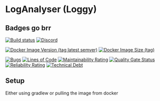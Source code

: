 # LogAnalyser (Loggy)

## Badges go brr

[![Build status](https://ci.cloudlab.zhaw.ch/api/projects/status/8a005eg6po9x5p4i/branch/dev?svg=true)](https://ci.cloudlab.zhaw.ch/project/albreaus/backend/branch/master)
[![Discord](https://img.shields.io/discord/650016713483485225?logo=discord)](https://discordapp.com/invite/Sqb3Xh4)


[![Docker Image Version (tag latest semver)](https://img.shields.io/docker/v/carl503/loggy/latest?label=docker%20image&logo=docker)](https://hub.docker.com/r/carl503/loggy)
[![Docker Image Size (tag)](https://img.shields.io/docker/image-size/carl503/loggy/latest?label=image%20size&logo=docker)](https://hub.docker.com/r/carl503/loggy)


[![Bugs](https://sonar.zhaw.neat.moe/api/project_badges/measure?project=ch.zhaw.pm4.loganalyser&metric=bugs)](https://sonar.zhaw.neat.moe/dashboard?id=ch.zhaw.pm4.loganalyser)
[![Lines of Code](https://sonar.zhaw.neat.moe/api/project_badges/measure?project=ch.zhaw.pm4.loganalyser&metric=ncloc)](https://sonar.zhaw.neat.moe/dashboard?id=ch.zhaw.pm4.loganalyser)
[![Maintainability Rating](https://sonar.zhaw.neat.moe/api/project_badges/measure?project=ch.zhaw.pm4.loganalyser&metric=sqale_rating)](https://sonar.zhaw.neat.moe/dashboard?id=ch.zhaw.pm4.loganalyser)
[![Quality Gate Status](https://sonar.zhaw.neat.moe/api/project_badges/measure?project=ch.zhaw.pm4.loganalyser&metric=alert_status)](https://sonar.zhaw.neat.moe/dashboard?id=ch.zhaw.pm4.loganalyser)
[![Reliability Rating](https://sonar.zhaw.neat.moe/api/project_badges/measure?project=ch.zhaw.pm4.loganalyser&metric=reliability_rating)](https://sonar.zhaw.neat.moe/dashboard?id=ch.zhaw.pm4.loganalyser)
[![Technical Debt](https://sonar.zhaw.neat.moe/api/project_badges/measure?project=ch.zhaw.pm4.loganalyser&metric=sqale_index)](https://sonar.zhaw.neat.moe/dashboard?id=ch.zhaw.pm4.loganalyser)

## Setup

Either using gradlew or pulling the image from docker